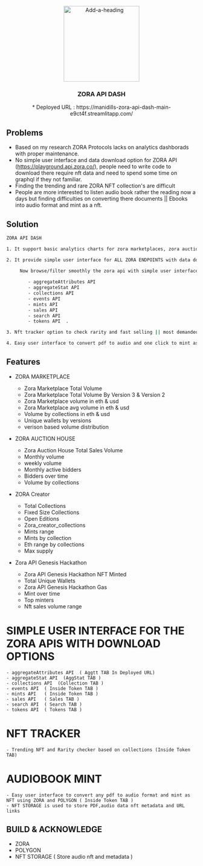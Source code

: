<!-- PROJECT LOGO -->

<br />
<div align="center">
    <a href="https://postimg.cc/9z878ZTS"><img src="https://i.postimg.cc/xTY3dPd0/Add-a-heading-2.gif" alt="Add-a-heading" border="0" width="200" height="200"></a>
  <h3 align="center">ZORA API DASH</h3>
  * Deployed URL : https://manidills-zora-api-dash-main-e9ct4f.streamlitapp.com/
</div>

## Problems

* Based on my research ZORA Protocols lacks on analytics dashborads with proper maintenance.
* No simple user interface and data download option for ZORA API (https://playground.api.zora.co/), people need to write code to download there require nft data and need to spend some time on graphql if they not familiar.
* Finding the trending and rare ZORA NFT collection's are difficult
* People are more interested to listen audio book rather the reading now a days but finding difficulties on converting there documents || Ebooks into audio format and mint as a nft.

## Solution
```sh
ZORA API DASH

1. It support basic analytics charts for zora marketplaces, zora auction house, zora creator and zora api genesis hackathon.

2. It provide simple user interface for ALL ZORA ENDPOINTS with data download option(CSV format) for further analysis. People dont need to code or understanding about graphql to get these data.

     Now browse/filter smoothly the zora api with simple user interface
     
        - aggregateAttributes API  
        - aggregateStat API  
        - collections API
        - events API 
        - mints API   
        - sales API  
        - search API  
        - tokens API  .

3. Nft tracker option to check rarity and fast selling || most demanded NFTS based on collections.

4. Easy user interface to convert pdf to audio and one click to mint as a NFT TOKEN with the help of ZORA, POLYGON and NFT STORGAE.
```

## Features

* ZORA MARKETPLACE

  - Zora Marketplace Total Volume
  - Zora Marketplace Total Volume By Version 3 & Version 2
  - Zora Marketplace volume in eth & usd
  - Zora Marketplace avg volume in eth & usd
  - Volume by collections in eth & usd
  - Unique wallets by versions
  - verison based volume distribution

* ZORA AUCTION HOUSE

  - Zora Auction House Total Sales Volume
  - Monthly volume
  - weekly volume
  - Monthly active bidders
  - Bidders over time
  - Volume by collections

* ZORA Creator

  - Total Collections
  - Fixed Size Collections
  - Open Editions
  - Zora_creator_collections
  - Mints range
  - Mints by collection
  - Eth range by collections
  - Max supply
  
* Zora API Genesis Hackathon

  - Zora API Genesis Hackathon NFT Minted
  - Total Unique Wallets
  - Zora API Genesis Hackathon Gas
  - Mint over time
  - Top minters
  - Nft sales volume range
  
 # SIMPLE USER INTERFACE FOR THE ZORA APIS WITH DOWNLOAD OPTIONS
 
    - aggregateAttributes API  ( Aggtt TAB In Deployed URL)
    - aggregateStat API  (AggStat TAB )
    - collections API  (Collection TAB )
    - events API  ( Inside Token TAB )
    - mints API   ( Inside Token TAB )
    - sales API   ( Sales TAB )
    - search API  ( Search TAB )
    - tokens API  ( Tokens TAB )
    
 # NFT TRACKER
 
    - Trending NFT and Rarity checker based on collections (Inside Token TAB)
    
 # AUDIOBOOK MINT
 
    - Easy user interface to convert any pdf to audio format and mint as NFT using ZORA and POLYGON ( Inside Token TAB )
    - NFT STORAGE is used to store PDF,audio data nft metadata and URL links
    
    
## BUILD & ACKNOWLEDGE

  - ZORA
  - POLYGON
  - NFT STORAGE ( Store audio nft and metadata )
  
  
    
    
    
    
  

